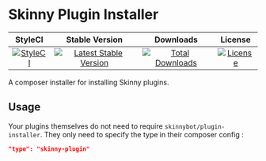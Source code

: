 # Skinny Plugin Installer

|StyleCI|Stable Version|Downloads|License|
|:------:|:------:|:------:|:------:|
|[![StyleCI](https://styleci.io/repos/73428628/shield)](https://styleci.io/repos/73428628)|[![Latest Stable Version](https://img.shields.io/packagist/v/SkinnyBot/Plugin-Installer.svg?style=flat-square)](https://packagist.org/packages/skinnybot/plugin-installer)|[![Total Downloads](https://img.shields.io/packagist/dt/skinnybot/plugin-installer.svg?style=flat-square)](https://packagist.org/packages/skinnybot/plugin-installer)|[![License](https://img.shields.io/badge/license-MIT-brightgreen.svg?style=flat-square)](https://packagist.org/packages/skinnybot/skinny-skeleton)|

A composer installer for installing Skinny plugins.

## Usage
Your plugins themselves do not need to require `skinnybot/plugin-installer`. They only need to specify the type in their composer config :
```json
"type": "skinny-plugin"
```
